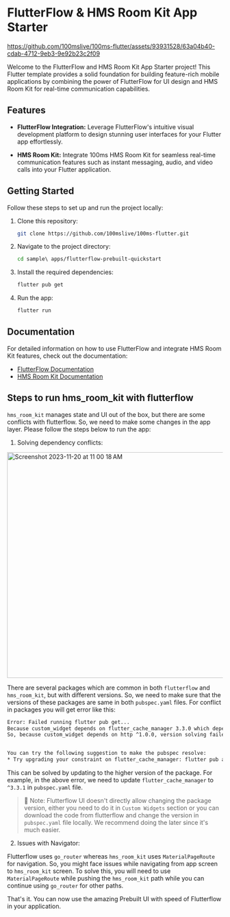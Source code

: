 # FlutterFlow & HMS Room Kit App Starter

https://github.com/100mslive/100ms-flutter/assets/93931528/63a04b40-cdab-4712-9eb3-9e92b23c2f09

Welcome to the FlutterFlow and HMS Room Kit App Starter project! This Flutter template provides a solid foundation for building feature-rich mobile applications by combining the power of FlutterFlow for UI design and HMS Room Kit for real-time communication capabilities.

## Features

- **FlutterFlow Integration:** Leverage FlutterFlow's intuitive visual development platform to design stunning user interfaces for your Flutter app effortlessly.

- **HMS Room Kit:** Integrate 100ms HMS Room Kit for seamless real-time communication features such as instant messaging, audio, and video calls into your Flutter application.

## Getting Started

Follow these steps to set up and run the project locally:

1. Clone this repository:

   ```bash
   git clone https://github.com/100mslive/100ms-flutter.git
   ```

2. Navigate to the project directory:

    ```bash
    cd sample\ apps/flutterflow-prebuilt-quickstart
    ```

3. Install the required dependencies:

    ```bash
    flutter pub get
    ```

4. Run the app:
    
    ```bash
    flutter run
    ```

## Documentation

For detailed information on how to use FlutterFlow and integrate HMS Room Kit features, check out the documentation:

- [FlutterFlow Documentation](https://docs.flutterflow.io/)
- [HMS Room Kit Documentation](https://www.100ms.live/docs/flutter/v2/quickstart/prebuilt)

## Steps to run hms_room_kit with flutterflow

`hms_room_kit` manages state and UI out of the box, but there are some conflicts with flutterflow. So, we need to make some changes in the app layer. Please follow the steps below to run the app:

1. Solving dependency conflicts:

<img width="526" alt="Screenshot 2023-11-20 at 11 00 18 AM" src="https://github.com/100mslive/100ms-flutter/assets/93931528/810b96ca-d268-4681-b073-56b4df35de51">

There are several packages which are common in both `flutterflow` and `hms_room_kit`, but with different versions. So, we need to make sure that the versions of these packages are same in both `pubspec.yaml` files. For conflict in packages you will get error like this:

```bash
Error: Failed running flutter pub get...
Because custom_widget depends on flutter_cache_manager 3.3.0 which depends on http ^0.13.0, http ^0.13.0 is required.
So, because custom_widget depends on http ^1.0.0, version solving failed.


You can try the following suggestion to make the pubspec resolve:
* Try upgrading your constraint on flutter_cache_manager: flutter pub add flutter_cache_manager:^3.3.1
```

This can be solved by updating to the higher version of the package. For example, in the above error, we need to update `flutter_cache_manager` to `^3.3.1` in `pubspec.yaml` file.

> 🔑 Note: Flutterflow UI doesn't directly allow changing the package version, either you need to do it in `Custom Widgets` section or you can download the code from flutterflow and change the version in `pubspec.yaml` file locally. We recommend doing the later since it's much easier.

2. Issues with Navigator:

Flutterflow uses `go_router` whereas `hms_room_kit` uses `MaterialPageRoute` for navigation. So, you might face issues while navigating from app screen to `hms_room_kit` screen. To solve this, you will need to use `MaterialPageRoute` while pushing the `hms_room_kit` path while you can continue using `go_router` for other paths.

That's it. You can now use the amazing Prebuilt UI with speed of Flutterflow in your application.
